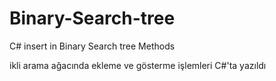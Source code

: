 # Binary-Search-tree
C# insert in Binary Search tree Methods 

ikli arama ağacında ekleme ve gösterme işlemleri C#'ta yazıldı

